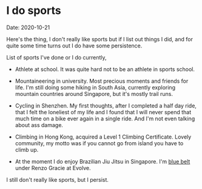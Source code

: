 # I do sports

Date: 2020-10-21

Here's the thing, I don't really like sports but if I list out things I did, and for quite some time turns out I do have some persistence.

List of sports I've done or I do currently,

- Athlete at school. It was quite hard not to be an athlete in sports school.

* Mountaineering in university. Most precious moments and friends for life. I'm still doing some hiking in South Asia, currently exploring mountain countries around Singapore, but it's mostly trail runs.

- Cycling in Shenzhen. My first thoughts, after I completed a half day ride, that I felt the loneliest of my life and I found that I will never spend that much time on a bike ever again in a single ride. And I'm not even talking about ass damage.

- Climbing in Hong Kong, acquired a Level 1 Climbing Certificate. Lovely community, my motto was if you cannot go from island you have to climb up.

- At the moment I do enjoy Brazilian Jiu Jitsu in Singapore. I'm [blue belt](https://www.instagram.com/p/BpwF5Mmn3do/) under Renzo Gracie at Evolve.

I still don't really like sports, but I persist.
